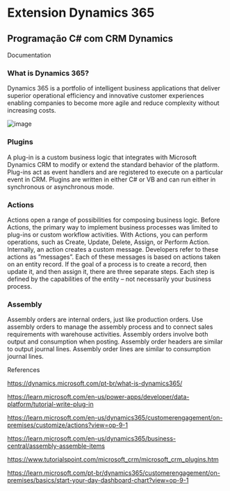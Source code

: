 # Extension Dynamics 365

## Programação C# com CRM Dynamics

Documentation

### What is Dynamics 365?
Dynamics 365 is a portfolio of intelligent business applications that deliver superior operational efficiency and innovative customer experiences enabling companies to become more agile and reduce complexity without increasing costs.

![image](https://github.com/jessicacosta07/extension-dynamics365/assets/65916297/bec7c442-cdfd-47bc-9fdf-595b0f5f814c)


### Plugins
A plug-in is a custom business logic that integrates with Microsoft Dynamics CRM to modify or extend the standard behavior of the platform. Plug-ins act as event handlers and are registered to execute on a particular event in CRM. Plugins are written in either C# or VB and can run either in synchronous or asynchronous mode.

### Actions
Actions open a range of possibilities for composing business logic. Before Actions, the primary way to implement business processes was limited to plug-ins or custom workflow activities. With Actions, you can perform operations, such as Create, Update, Delete, Assign, or Perform Action. Internally, an action creates a custom message. Developers refer to these actions as ”messages”. Each of these messages is based on actions taken on an entity record. If the goal of a process is to create a record, then update it, and then assign it, there are three separate steps. Each step is defined by the capabilities of the entity – not necessarily your business process.

### Assembly
Assembly orders are internal orders, just like production orders. Use assembly orders to manage the assembly process and to connect sales requirements with warehouse activities. Assembly orders involve both output and consumption when posting. Assembly order headers are similar to output journal lines. Assembly order lines are similar to consumption journal lines.

References

https://dynamics.microsoft.com/pt-br/what-is-dynamics365/

https://learn.microsoft.com/en-us/power-apps/developer/data-platform/tutorial-write-plug-in

https://learn.microsoft.com/en-us/dynamics365/customerengagement/on-premises/customize/actions?view=op-9-1

https://learn.microsoft.com/en-us/dynamics365/business-central/assembly-assemble-items

https://www.tutorialspoint.com/microsoft_crm/microsoft_crm_plugins.htm

https://learn.microsoft.com/pt-br/dynamics365/customerengagement/on-premises/basics/start-your-day-dashboard-chart?view=op-9-1
